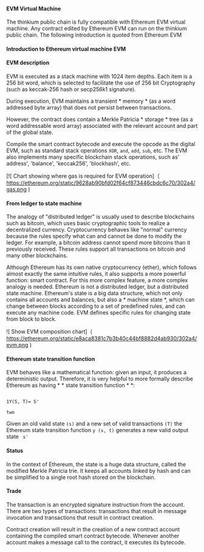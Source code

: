 #### EVM Virtual Machine

The thinkium public chain is fully compatible with Ethereum EVM virtual machine. Any contract edited by Ethereum EVM can run on the thinkium public chain. The following introduction is quoted from Ethereum EVM

#### Introduction to Ethereum virtual machine EVM

#### EVM description

EVM is executed as a stack machine with 1024 item depths. Each item is a 256 bit word, which is selected to facilitate the use of 256 bit Cryptography (such as keccak-256 hash or secp256k1 signature).

During execution, EVM maintains a transient * memory * (as a word addressed byte array) that does not persist between transactions.

However, the contract does contain a Merkle Patricia * storage * tree (as a word addressable word array) associated with the relevant account and part of the global state.

Compile the smart contract bytecode and execute the opcode as the digital EVM, such as standard stack operations ` XOR `, ` and `, ` add `, ` sub `, etc. The EVM also implements many specific blockchain stack operations, such as' address', 'balance', 'keccak256', 'blockhash', etc.

[![ Chart showing where gas is required for EVM operation]（ https://ethereum.org/static/9628ab90bfd02f64cf873446cbdc6c70/302a4/gas.png )

#### From ledger to state machine

The analogy of "distributed ledger" is usually used to describe blockchains such as bitcoin, which uses basic cryptographic tools to realize a decentralized currency. Cryptocurrency behaves like "normal" currency because the rules specify what can and cannot be done to modify the ledger. For example, a bitcoin address cannot spend more bitcoins than it previously received. These rules support all transactions on bitcoin and many other blockchains.

Although Ethereum has its own native cryptocurrency (ether), which follows almost exactly the same intuitive rules, it also supports a more powerful function: smart contract. For this more complex feature, a more complex analogy is needed. Ethereum is not a distributed ledger, but a distributed state machine. Ethereum's state is a big data structure, which not only contains all accounts and balances, but also a * machine state *, which can change between blocks according to a set of predefined rules, and can execute any machine code. EVM defines specific rules for changing state from block to block.

![ Show EVM composition chart]（ https://ethereum.org/static/e8aca8381c7b3b40c44bf8882d4ab930/302a4/evm.png )

#### Ethereum state transition function

EVM behaves like a mathematical function: given an input, it produces a deterministic output. Therefore, it is very helpful to more formally describe Ethereum as having * * state transition function * *:

```

1Y(S, T)= S'

two

```

Given an old valid state ` (s) ` and a new set of valid transactions ` (T) ` the Ethereum state transition function ` y (s, t) ` generates a new valid output state ` s'`

#### Status

In the context of Ethereum, the state is a huge data structure, called the modified Merkle Patricia trie. It keeps all accounts linked by hash and can be simplified to a single root hash stored on the blockchain.

#### Trade

The transaction is an encrypted signature instruction from the account. There are two types of transactions: transactions that result in message invocation and transactions that result in contract creation.

Contract creation will result in the creation of a new contract account containing the compiled smart contract bytecode. Whenever another account makes a message call to the contract, it executes its bytecode.